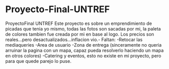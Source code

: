 # Proyecto-Final-UNTREF
ProyectoFinal UNTREF
Este proyecto es sobre un emprendimiento de picadas que tenia yo mismo, todas las fotos son sacadas por mi, la paleta de colores tambien fue creada por mi en base al logo. Los precios son reales...pero desactualizados...inflacion vio.-
Faltan: -Retocar las mediaqueries
        -Area de usuario
        -Zona de entrega (sinceramente no queria arruinar la pagina con un mapa, capaz pueda resolverlo haciendo un mapa en otros colores)
        -Catering y eventos, esto no existe en mi proyecto, pero para que quede parejo lo puse.
